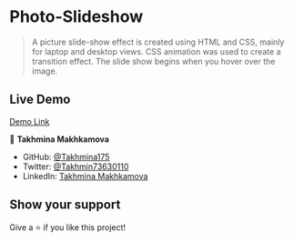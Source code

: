 # Photo-Slideshow

>A picture slide-show effect is created using HTML and CSS, mainly for laptop and desktop views. CSS animation was used to create a transition effect. The slide show begins when you hover over the image.

## Live Demo

[Demo Link]()


👤 **Takhmina Makhkamova**

- GitHub: [@Takhmina175](https://github.com/Takhmina175)
- Twitter: [@Takhmin73630110](https://twitter.com/Takhmin73630110)
- LinkedIn: [Takhmina Makhkamova](https://www.linkedin.com/in/takhmina-makhkamova-7628136b/)

## Show your support

Give a ⭐️ if you like this project!